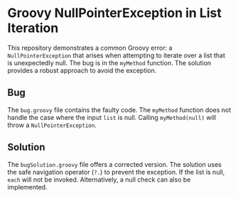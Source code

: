 # Groovy NullPointerException in List Iteration

This repository demonstrates a common Groovy error: a `NullPointerException` that arises when attempting to iterate over a list that is unexpectedly null. The bug is in the `myMethod` function.  The solution provides a robust approach to avoid the exception.

## Bug
The `bug.groovy` file contains the faulty code.  The `myMethod` function does not handle the case where the input `list` is null.  Calling `myMethod(null)` will throw a `NullPointerException`. 

## Solution
The `bugSolution.groovy` file offers a corrected version. The solution uses the safe navigation operator (`?.`) to prevent the exception.  If the list is null, `each` will not be invoked.  Alternatively, a null check can also be implemented.

